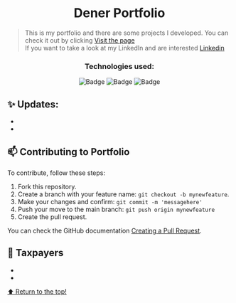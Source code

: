 <h1 align="center">Dener Portfolio</h1>

> This is my portfolio and there are some projects I developed. You can check it out by clicking <a href="https://denerschmidt.github.io/DENER-PORTIFOLIO-master/">Visit the page</a> <br>
> If you want to take a look at my LinkedIn and are interested <a href="https://www.linkedin.com/in/dener-front-end/">Linkedin</a>

<div align="center">
 <h3 align="center">Technologies used:</h3>
 
 [Badges]: <> ( You can search for badges here: https://github.com/alexandresanlim/Badges4-README.md-Profile )
 
![Badge](https://img.shields.io/badge/HTML5-E34F26?style=for-the-badge&logo=html5&logoColor=white)
![Badge](https://img.shields.io/badge/CSS3-1572B6?style=for-the-badge&logo=css3&logoColor=white)
![Badge](https://img.shields.io/badge/JavaScript-323330?style=for-the-badge&logo=javascript&logoColor=F7DF1E)

</div>

## ✨ Updates:
-
- 

## 📫 Contributing to Portfolio
To contribute, follow these steps:

1. Fork this repository.
2. Create a branch with your feature name: `git checkout -b mynewfeature`.
3. Make your changes and confirm: `git commit -m 'messagehere'`
4. Push your move to the main branch: `git push origin mynewfeature`
5. Create the pull request.

You can check the GitHub documentation [Creating a Pull Request](https://help.github.com/en/github/collaborating-with-issues-and-pull-requests/creating-a-pull-request).

## 🤝 Taxpayers
-
-

[⬆ Return to the top!](https://github.com/DenerSCHMIDT/DENER-PORTIFOLIO-master)<br>

